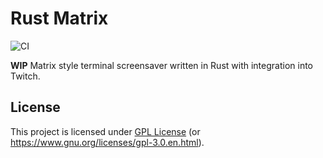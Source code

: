 # Rust Matrix

![CI](https://github.com/dnaka91/rsmatrix/workflows/CI/badge.svg?branch=main)

**WIP** Matrix style terminal screensaver written in Rust with integration into Twitch.

## License

This project is licensed under [GPL License](LICENSE) (or
<https://www.gnu.org/licenses/gpl-3.0.en.html>).

